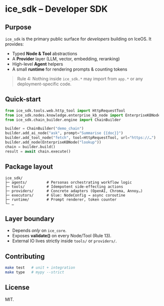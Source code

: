 # ice_sdk – Developer SDK

## Purpose
`ice_sdk` is the primary public surface for _developers_ building on IceOS.
It provides:
* Typed **Node & Tool** abstractions
* A **Provider** layer (LLM, vector, embedding, reranking)
* High-level **Agent** helpers
* A small **runtime** for rendering prompts & counting tokens

> Rule 4: Nothing inside `ice_sdk.*` may import from `app.*` or any
deployment-specific code.

## Quick-start
```python
from ice_sdk.tools.web.http_tool import HttpRequestTool
from ice_sdk.nodes.knowledge.enterprise_kb_node import EnterpriseKBNode
from ice_sdk.chain_builder.engine import ChainBuilder

builder = ChainBuilder("demo_chain")
builder.add_ai_node("ask", prompt="Summarise {{doc}}")
builder.add_tool_node("fetch", tool=HttpRequestTool, url="https://…")
builder.add_node(EnterpriseKBNode("lookup"))
chain = builder.build()
result = await chain.execute()
```

## Package layout
```
ice_sdk/
├─ agents/         # Personas orchestrating workflow logic
├─ tools/          # Idempotent side-effecting actions
├─ providers/      # Concrete adapters (OpenAI, Chroma, Annoy…)
├─ executors/      # Glue: NodeConfig → async coroutine
├─ runtime/        # Prompt renderer, token counter
└─ …
```

## Layer boundary
* Depends _only_ on `ice_core`.
* Exposes **validate()** on every Node/Tool (Rule 13).
* External IO lives strictly inside `tools/` or `providers/`.

## Contributing
```bash
make test   # unit + integration
make type   # mypy --strict
```

## License
MIT. 